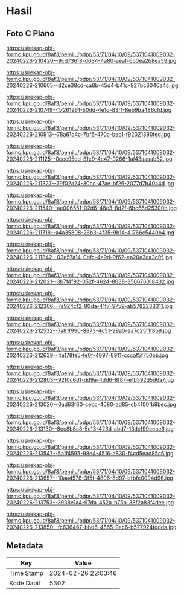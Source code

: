 # Hasil

## Foto C Plano

https://sirekap-obj-formc.kpu.go.id/8af3/pemilu/pdpr/53/71/04/10/09/5371041009032-20240226-210420--9cd736f8-d034-4a80-aeaf-650ea2b8ea59.jpg

https://sirekap-obj-formc.kpu.go.id/8af3/pemilu/pdpr/53/71/04/10/09/5371041009032-20240226-210605--d2ce38cd-ca8b-45d4-b41c-827bc6040a4c.jpg

https://sirekap-obj-formc.kpu.go.id/8af3/pemilu/pdpr/53/71/04/10/09/5371041009032-20240226-210749--17261961-50dd-4e1d-83f1-8eb9ba486cfd.jpg

https://sirekap-obj-formc.kpu.go.id/8af3/pemilu/pdpr/53/71/04/10/09/5371041009032-20240226-210913--78a61c4c-7bf6-470c-bec1-f92021390fed.jpg

https://sirekap-obj-formc.kpu.go.id/8af3/pemilu/pdpr/53/71/04/10/09/5371041009032-20240226-211125--0cec95ed-31c9-4c47-9266-1af43aaaab82.jpg

https://sirekap-obj-formc.kpu.go.id/8af3/pemilu/pdpr/53/71/04/10/09/5371041009032-20240226-211327--79f02a24-30cc-47ae-bf26-2077d7b40a4d.jpg

https://sirekap-obj-formc.kpu.go.id/8af3/pemilu/pdpr/53/71/04/10/09/5371041009032-20240226-211540--ae006551-02d6-48e3-8d2f-6bc66d25300b.jpg

https://sirekap-obj-formc.kpu.go.id/8af3/pemilu/pdpr/53/71/04/10/09/5371041009032-20240226-211718--a4a35808-26b3-4f35-9b14-41766c5440b4.jpg

https://sirekap-obj-formc.kpu.go.id/8af3/pemilu/pdpr/53/71/04/10/09/5371041009032-20240226-211842--03e57a14-0bfc-4e9d-9f62-ea20e3ca3c9f.jpg

https://sirekap-obj-formc.kpu.go.id/8af3/pemilu/pdpr/53/71/04/10/09/5371041009032-20240226-212021--3b7f4f92-052f-4624-8038-356676318432.jpg

https://sirekap-obj-formc.kpu.go.id/8af3/pemilu/pdpr/53/71/04/10/09/5371041009032-20240226-212306--7a924cf2-80da-41f7-9759-ab5782238311.jpg

https://sirekap-obj-formc.kpu.go.id/8af3/pemilu/pdpr/53/71/04/10/09/5371041009032-20240226-212532--7a81f990-8873-4c51-99a0-ea7d25f1f8b9.jpg

https://sirekap-obj-formc.kpu.go.id/8af3/pemilu/pdpr/53/71/04/10/09/5371041009032-20240226-212639--4a178fe5-fe0f-4897-8911-cccaf5f750bb.jpg

https://sirekap-obj-formc.kpu.go.id/8af3/pemilu/pdpr/53/71/04/10/09/5371041009032-20240226-212803--92f0c6d1-dd9a-4dd6-8f87-e1b592d5d6a7.jpg

https://sirekap-obj-formc.kpu.go.id/8af3/pemilu/pdpr/53/71/04/10/09/5371041009032-20240226-213020--0ad63f60-cebc-4080-ad85-cb4100fb9bec.jpg

https://sirekap-obj-formc.kpu.go.id/8af3/pemilu/pdpr/53/71/04/10/09/5371041009032-20240226-213130--8cc8b8a8-5c13-423d-abd7-13dcf99eeae6.jpg

https://sirekap-obj-formc.kpu.go.id/8af3/pemilu/pdpr/53/71/04/10/09/5371041009032-20240226-213547--5a1f4595-98e4-4516-a830-f4cd5ead85c6.jpg

https://sirekap-obj-formc.kpu.go.id/8af3/pemilu/pdpr/53/71/04/10/09/5371041009032-20240226-213657--10aa4578-3f5f-4806-8d97-bfbfe0094d96.jpg

https://sirekap-obj-formc.kpu.go.id/8af3/pemilu/pdpr/53/71/04/10/09/5371041009032-20240226-213753--3938e1a4-97da-452a-b75b-38f2a83f4dec.jpg

https://sirekap-obj-formc.kpu.go.id/8af3/pemilu/pdpr/53/71/04/10/09/5371041009032-20240226-213850--fc636467-bbd6-4565-9ec6-b577924fddda.jpg


## Metadata

| Key        | Value               |
| ---------- | ------------------- |
| Time Stamp | 2024-02-26 22:03:46 |
| Kode Dapil | 5302                |



